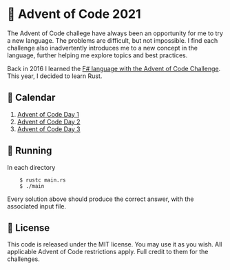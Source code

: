 # :christmas_tree: Advent of Code 2021

The Advent of Code challege have always been an opportunity for me to try a new language. The problems are difficult, but not impossible. I find each challenge also inadvertently introduces me to a new concept in the language, further helping me explore topics and best practices.

Back in 2016 I learned the [F# language with the Advent of Code Challenge](https://github.com/mfanto/advent-of-code-fsharp). This year, I decided to learn Rust.

## :calendar: Calendar

1. [Advent of Code Day 1](./tree/main/day_01)
1. [Advent of Code Day 2](./tree/main/day_02)
1. [Advent of Code Day 3](./tree/main/day_03)

## :runner: Running

In each directory

```
	$ rustc main.rs
	$ ./main
```

Every solution above should produce the correct answer, with the associated input file.

## :scroll: License

This code is released under the MIT license. You may use it as you wish. All applicable Advent of Code restrictions apply. Full credit to them for the challenges.
